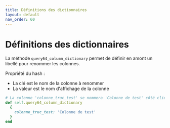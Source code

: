 ```yaml
---
title: Définitions des dictionnaires
layout: default
nav_order: 60
---
```


# Définitions des dictionnaires

La méthode `query64_column_dictionary` permet de définir en amont un libellé pour renommer
les colonnes.

Propriété du hash :

- La clé est le nom de la colonne à renommer
- La valeur est le nom d'affichage de la colonne

```ruby
# La colonne 'colonne_truc_test' se nommera 'Colonne de test' côté client
def self.query64_column_dictionary
  {
    colonne_truc_test: 'Colonne de test'
  }
end
```